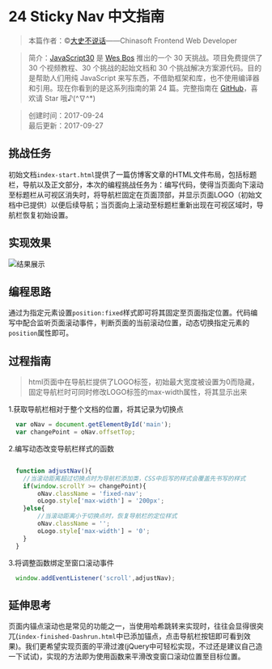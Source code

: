 # 24 Sticky Nav 中文指南

> 本篇作者：©[大史不说话](https://github.com/dashnowords)——Chinasoft Frontend Web Developer

> 简介：[JavaScript30](https://javascript30.com) 是 [Wes Bos](https://github.com/wesbos) 推出的一个 30 天挑战。项目免费提供了 30 个视频教程、30 个挑战的起始文档和 30 个挑战解决方案源代码。目的是帮助人们用纯 JavaScript 来写东西，不借助框架和库，也不使用编译器和引用。现在你看到的是这系列指南的第 24 篇。完整指南在 [GitHub](https://github.com/soyaine/JavaScript30)，喜欢请 Star 哦♪(^∇^*)

> 创建时间：2017-09-24   
最后更新：2017-09-27

## 挑战任务
初始文档`index-start.html`提供了一篇仿博客文章的HTML文件布局，包括标题栏，导航以及正文部分，本次的编程挑战任务为：编写代码，使得当页面向下滚动至标题栏从可视区消失时，将导航栏固定在页面顶部，并显示页面LOGO（初始文档中已提供）以便后续导航；当页面向上滚动至标题栏重新出现在可视区域时，导航栏恢复初始设置。

## 实现效果
![结果展示](https://github.com/soyaine/JavaScript30/blob/master/24%20-%20Sticky%20Nav/effects.gif)

## 编程思路
通过为指定元素设置`position:fixed`样式即可将其固定至页面指定位置。代码编写中配合监听页面滚动事件，判断页面的当前滚动位置，动态切换指定元素的`position`属性即可。

## 过程指南    
> html页面中在导航栏提供了LOGO标签，初始最大宽度被设置为0而隐藏，固定导航栏时可同时修改LOGO标签的max-width属性，将其显示出来   

1.获取导航栏相对于整个文档的位置，将其记录为切换点   
```js
  var oNav = document.getElementById('main');
  var changePoint = oNav.offsetTop;
```   
2.编写动态改变导航栏样式的函数
```js   

  function adjustNav(){
    //当滚动距离超过切换点时为导航栏添加类，CSS中后写的样式会覆盖先书写的样式
    if(window.scrollY >= changePoint){
        oNav.className = 'fixed-nav';
        oLogo.style['max-width'] = '200px';
    }else{
        //当滚动距离小于切换点时，恢复导航栏的定位样式
        oNav.className = '';
        oLogo.style['max-width'] = '0';
    }
  }
```   
3.将调整函数绑定至窗口滚动事件
```js
  window.addEventListener('scroll',adjustNav);
```   
## 延伸思考
页面内锚点滚动也是常见的功能之一，当使用哈希跳转来实现时，往往会显得很突兀(`index-finished-Dashrun.html`中已添加锚点，点击导航栏按钮即可看到效果)。我们更希望实现页面的平滑过渡(jQuery中可轻松实现，不过还是建议自己造一下试试)，实现的方法即为使用函数来平滑改变窗口滚动位置至目标位置。
